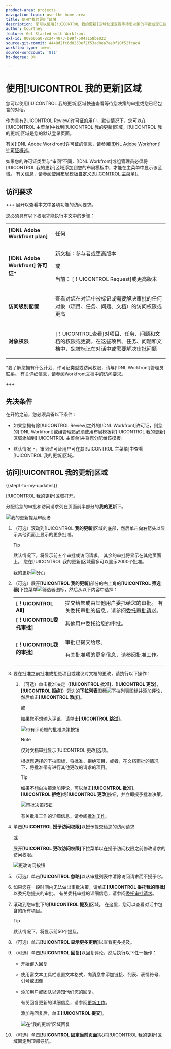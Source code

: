 ```yaml
---
product-area: projects
navigation-topic: use-the-home-area
title: 使用“我的更新”区域
description: 您可以使用[!UICONTROL 我的更新]区域快速查看等待您决策的审批或您已经包含的对话。
author: Courtney
feature: Get Started with Workfront
exl-id: 809605a0-8c24-4873-b98f-504a158be022
source-git-commit: 4448d2fc6d0230ef2f53ad0ea7ae0f10f52fcac4
workflow-type: tm+mt
source-wordcount: '811'
ht-degree: 0%

---
```



# 使用[!UICONTROL 我的更新]区域

<!--<span class="preview">The highlighted information on this page refers to functionality not yet generally available. It is available only in the Preview environment for all customers. After the monthly releases to Production, the same features are also available in the Production environment for customers who enabled fast releases. </span>   

<span class="preview">For information about fast releases, see [Enable or disable fast releases for your organization](/help/quicksilver/administration-and-setup/set-up-workfront/configure-system-defaults/enable-fast-release-process.md). </span>-->


您可以使用[!UICONTROL 我的更新]区域快速查看等待您决策的审批或您已经包含的对话。

作为具有[!UICONTROL Review]许可证的用户，默认情况下，您可以在[!UICONTROL 主菜单]中找到[!UICONTROL 我的更新]区域，[!UICONTROL 我的更新]区域是您的默认登录页面。

有关[!DNL Adobe Workfront]许可证的信息，请参阅[[!DNL Adobe Workfront] 许可证概述](../../../administration-and-setup/add-users/access-levels-and-object-permissions/wf-licenses.md)。

如果您的许可证类型与“审阅”不同，[!DNL Workfront]或组管理员必须将[!UICONTROL 我的更新]区域添加到您的布局模板中，才能在主菜单中显示该区域。 有关信息，请参阅[使用布局模板自定义[!UICONTROL 主菜单]](../../../administration-and-setup/customize-workfront/use-layout-templates/customize-main-menu.md)。

## 访问要求

+++ 展开以查看本文中各项功能的访问要求。

您必须具有以下权限才能执行本文中的步骤：

<table style="table-layout:auto"> 
 <col> 
 <col> 
 <tbody> 
  <tr> 
   <td role="rowheader"><strong>[!DNL Adobe Workfront plan]</strong></td> 
   <td> <p>任何</p> </td> 
  </tr> 
  <tr> 
   <td role="rowheader"><strong>[!DNL Adobe Workfront] 许可证*</strong></td> 
   <td> <p>新文档：参与者或更高版本</p>
   或   
   <p>当前： [！UICONTROL Request]或更高版本</p> </td> 
  </tr> 
  <tr> 
   <td role="rowheader"><strong>访问级别配置</strong></td> 
   <td> <p>查看对您在对话中被标记或需要解决审批的任何对象（项目、任务、问题、文档）的访问权限或更高</p> </td> 
  </tr> 
  <tr> 
   <td role="rowheader"><strong>对象权限</strong></td> 
   <td> <p>[！UICONTROL查看]对项目、任务、问题和文档的权限或更高，在这些项目、任务、问题和文档中，您被标记在对话中或需要解决审批问题</p> </td> 
  </tr> 
 </tbody> 
</table>

*要了解您拥有什么计划、许可证类型或访问权限，请与[!DNL Workfront]管理员联系。 有关详细信息，请参阅Workfront文档中的[访问要求](/help/quicksilver/administration-and-setup/add-users/access-levels-and-object-permissions/access-level-requirements-in-documentation.md)。

+++

## 先决条件

在开始之前，您必须具备以下条件：

* 如果您拥有除[!UICONTROL Review]之外的[!DNL Workfront]许可证，则您的[!DNL Workfront]或组管理员必须使用布局模板将[!UICONTROL 我的更新]区域添加到[!UICONTROL 主菜单]并将您分配给该模板。

* 默认情况下，审阅许可证用户可在其[!UICONTROL 主菜单]中查看[!UICONTROL 我的更新]区域。

## 访问[!UICONTROL 我的更新]区域

{{step1-to-my-updates}}

[!UICONTROL 我的更新]区域打开。

分配给您的审批和访问请求列在页面前半部分的&#x200B;**我的更新**&#x200B;下。

![我的更新提及审阅者](assets/my-updates-mentions-for-reviwers-nwe-350x418.png)

1. （可选）滚动到&#x200B;[!UICONTROL **我的更新**]&#x200B;区域的底部，然后单击向右箭头以显示其他页面上显示的更多批准。

   >[!TIP]
   >
   >默认情况下，将显示前五个审批或访问请求。 其余的审批将显示在其他页面上。 您在[!UICONTROL 我的更新]区域最多可以显示2000个批准。

   我的更新![分页](assets/pagination-for-my-updates-page-highlighted-nwe-350x78.png)

1. （可选）展开&#x200B;**[!UICONTROL 我的更新]**&#x200B;部分的右上角的&#x200B;**[!UICONTROL 筛选器]**&#x200B;下拉菜单![筛选器图标](assets/filter-nwepng.png)，然后从以下内容中选择：

   <table style="table-layout:auto"> 
    <col> 
    </col> 
    <col> 
    </col> 
    <tbody> 
     <tr> 
      <td role="rowheader"><strong>[！UICONTROL All]</strong></td> 
      <td>提交给您或由其他用户委托给您的审批。 有关委托审批的信息，请参阅<a href="../../../review-and-approve-work/manage-approvals/delegate-approval-requests.md" class="MCXref xref">委托审批请求</a>。 </td> 
     </tr> 
     <tr> 
      <td role="rowheader"><strong>[！UICONTROL委托审批]</strong></td> 
      <td>其他用户委托给您的审批。 </td> 
     </tr> 
     <tr> 
      <td role="rowheader"><strong>[！UICONTROL我的审批]</strong></td> 
      <td> <p>审批已提交给您。 </p> <p>有关批准项的更多信息，请参阅<a href="../../../review-and-approve-work/manage-approvals/approving-work.md" class="MCXref xref">批准工作</a>。</p> </td> 
     </tr> 
    </tbody> 
   </table>

1. 要在批准之前批准或拒绝项目或建议对文档的更改，请执行以下操作：

   1. （可选）单击批准决定（**[!UICONTROL 批准]**，**[!UICONTROL 更改]**，**[!UICONTROL 拒绝]**）旁边的&#x200B;**下拉列表**&#x200B;图标![下拉列表图标](assets/down-arrow-blue.png)并添加评论，然后单击&#x200B;**[!UICONTROL 添加]**。

      或

      如果您不想输入评论，请单击&#x200B;**[!UICONTROL 跳过]**。

      ![带有评论框的批准决策按钮](assets/approval-decision-buttons-in-my-updates-with-comment-box-nwe-350x183.png)

      >[!NOTE]
      >
      >仅对文档审批显示[!UICONTROL 更改]选项。

      根据您选择的下拉图标，将批准、拒绝项目，或者，在文档审批的情况下，将批准带有进行其他更改的请求的项目。

      >[!TIP]
      >
      >如果不想向决策添加评论，可以单击&#x200B;**[!UICONTROL 批准]**、**[!UICONTROL 拒绝]**&#x200B;或&#x200B;**[!UICONTROL 更改]**&#x200B;按钮，并立即授予批准决策。
      >
      >
      >![审批决策按钮](assets/approval-decision-buttons-in-my-updates-nwe-350x169.png)
      >
      >有关批准工作的详细信息，请参阅[批准工作](../../../review-and-approve-work/manage-approvals/approving-work.md)。

1. 单击&#x200B;**[!UICONTROL 授予访问权限]**&#x200B;以授予提交给您的访问请求

   或

   展开&#x200B;**[!UICONTROL 更改访问权限]**&#x200B;下拉菜单以在授予访问权限之前修改请求的访问权限。

   ![更改访问按钮](assets/grant-access-button-in-my-updates-nwe-350x224.png)

1. （可选）单击&#x200B;**[!UICONTROL 忽略]**&#x200B;以从审批列表中清除访问请求而不授予它。
1. 如果您在一段时间内无法做出审批决策，请单击&#x200B;**[!UICONTROL 委托我的审批]**&#x200B;以委托您提交的审批。 有关委托审批的详细信息，请参阅[委托审批请求](../../../review-and-approve-work/manage-approvals/delegate-approval-requests.md)。
1. 滚动到您审批下的&#x200B;**[!UICONTROL 提及]**&#x200B;区域。 在这里，您可以查看对话中包含的所有项目。

   >[!TIP]
   >
   >默认情况下，将显示前50个提及。

1. （可选）单击&#x200B;**[!UICONTROL 显示更多更新]**&#x200B;以查看更多提及。
1. （可选）单击&#x200B;**[!UICONTROL 回复]**&#x200B;以回复评论，然后执行以下任一操作：
   * 开始键入回复
   * 使用富文本工具栏设置文本格式，向消息中添加链接、列表、表情符号、引号或图像
   * 添加用户或团队以通知他们您的回复。

     有关回复更新的详细信息，请参阅[更新工作](/help/quicksilver/workfront-basics/updating-work-items-and-viewing-updates/update-work.md)。

     添加完回复后，单击&#x200B;**[!UICONTROL 提交]**。

     ![在“我的更新”区域回复](assets/reply-in-the-my-updates-area.png)

1. （可选）单击&#x200B;**[!UICONTROL 固定当前页面]**&#x200B;以将[!UICONTROL 我的更新]区域固定到顶部导航。
